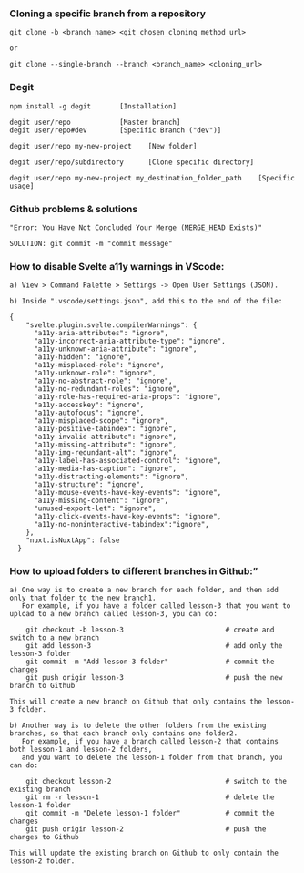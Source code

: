 <h3>Cloning a specific branch from a repository</h3>

    git clone -b <branch_name> <git_chosen_cloning_method_url> 

    or

    git clone --single-branch --branch <branch_name> <cloning_url>

<h3>Degit</h3>

    npm install -g degit       [Installation]

    degit user/repo            [Master branch]
    degit user/repo#dev        [Specific Branch ("dev")]

    degit user/repo my-new-project    [New folder]

    degit user/repo/subdirectory      [Clone specific directory]
    
    degit user/repo my-new-project my_destination_folder_path    [Specific usage]

<h3>Github problems & solutions</h3>

    "Error: You Have Not Concluded Your Merge (MERGE_HEAD Exists)"
    
    SOLUTION: git commit -m "commit message"
    
<h3>How to disable Svelte a11y warnings in VScode:</h3>

    a) View > Command Palette > Settings -> Open User Settings (JSON).

    b) Inside ".vscode/settings.json", add this to the end of the file:

    {
        "svelte.plugin.svelte.compilerWarnings": {
          "a11y-aria-attributes": "ignore",
          "a11y-incorrect-aria-attribute-type": "ignore",
          "a11y-unknown-aria-attribute": "ignore",
          "a11y-hidden": "ignore",
          "a11y-misplaced-role": "ignore",
          "a11y-unknown-role": "ignore",
          "a11y-no-abstract-role": "ignore",
          "a11y-no-redundant-roles": "ignore",
          "a11y-role-has-required-aria-props": "ignore",
          "a11y-accesskey": "ignore",
          "a11y-autofocus": "ignore",
          "a11y-misplaced-scope": "ignore",
          "a11y-positive-tabindex": "ignore",
          "a11y-invalid-attribute": "ignore",
          "a11y-missing-attribute": "ignore",
          "a11y-img-redundant-alt": "ignore",
          "a11y-label-has-associated-control": "ignore",
          "a11y-media-has-caption": "ignore",
          "a11y-distracting-elements": "ignore",
          "a11y-structure": "ignore",
          "a11y-mouse-events-have-key-events": "ignore",
          "a11y-missing-content": "ignore",
          "unused-export-let": "ignore",
          "a11y-click-events-have-key-events": "ignore",
          "a11y-no-noninteractive-tabindex":"ignore",
        },
        "nuxt.isNuxtApp": false
      }

<h3>How to upload folders to different branches in Github:” </h3>

    a) One way is to create a new branch for each folder, and then add only that folder to the new branch1. 
       For example, if you have a folder called lesson-3 that you want to upload to a new branch called lesson-3, you can do:

        git checkout -b lesson-3                         # create and switch to a new branch
        git add lesson-3                                 # add only the lesson-3 folder
        git commit -m "Add lesson-3 folder"              # commit the changes
        git push origin lesson-3                         # push the new branch to Github

    This will create a new branch on Github that only contains the lesson-3 folder.

    b) Another way is to delete the other folders from the existing branches, so that each branch only contains one folder2. 
       For example, if you have a branch called lesson-2 that contains both lesson-1 and lesson-2 folders, 
       and you want to delete the lesson-1 folder from that branch, you can do:

        git checkout lesson-2                            # switch to the existing branch
        git rm -r lesson-1                               # delete the lesson-1 folder
        git commit -m "Delete lesson-1 folder"           # commit the changes
        git push origin lesson-2                         # push the changes to Github
    
    This will update the existing branch on Github to only contain the lesson-2 folder.    
